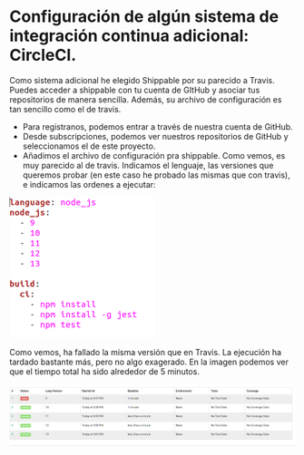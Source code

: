 # Configuración de algún sistema de integración continua adicional: CircleCI.

Como sistema adicional he elegido Shippable por su parecido a Travis. Puedes acceder a shippable con tu cuenta de GItHub y asociar tus repositorios de manera sencilla. Además, su archivo de configuración es tan sencillo como el de travis.

- Para registranos, podemos entrar a través de nuestra cuenta de GitHub.
- Desde subscripciones, podemos ver nuestros repositorios de GitHub y seleccionamos el de este proyecto.
- Añadimos el archivo de configuración pra shippable. Como vemos, es muy parecido al de travis. Indicamos el lenguaje, las versiones que queremos probar (en este caso he probado las mismas que con travis), e indicamos las ordenes a ejecutar:

![](./imagenes/archivo_shippable.png)

Como vemos, ha fallado la misma versión que en Travis. La ejecución ha tardado bastante más, pero no algo exagerado. En la imagen podemos ver que el tiempo total ha sido alrededor de 5 minutos.

![](./imagenes/shippable.png)
